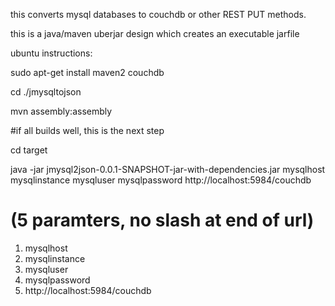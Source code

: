 this converts mysql databases to couchdb or other REST PUT methods.

this is a java/maven uberjar design which creates an executable jarfile


ubuntu instructions:

sudo apt-get install maven2 couchdb

cd ./jmysqltojson

mvn assembly:assembly

#if all builds well, this is the next step

cd target

java -jar  jmysql2json-0.0.1-SNAPSHOT-jar-with-dependencies.jar mysqlhost mysqlinstance  mysqluser mysqlpassword http://localhost:5984/couchdb

# (5 paramters, no slash at end of url)
1. mysqlhost 
2. mysqlinstance 
3. mysqluser 
4. mysqlpassword 
5. http://localhost:5984/couchdb